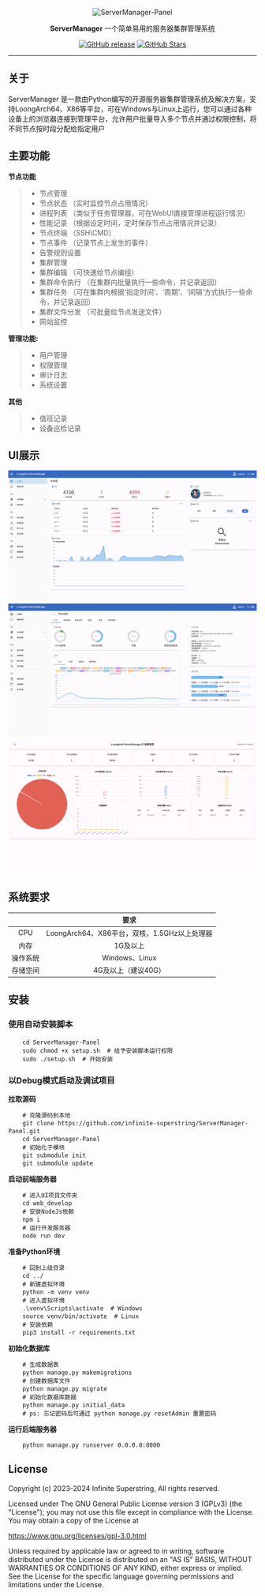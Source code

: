 <P align="center"><img src="https://socialify.git.ci/infinite-superstring/ServerManager-Panel/image?description=1&font=Inter&forks=1&issues=1&language=1&name=1&owner=1&pattern=Plus&stargazers=1&theme=Light" alt="ServerManager-Panel" width="640" height="320" /></P>
<P align="center"><b>ServerManager</b>  一个简单易用的服务器集群管理系统</P>
<p align="center">
  <a href="https://github.com/infinite-superstring/ServerManager-Panel/releases"><img src="https://img.shields.io/github/v/release/infinite-superstring/ServerManager-Panel" alt="GitHub release"></a>
  <a href="https://github.com/infinite-superstring/ServerManager-Panel"><img src="https://img.shields.io/github/stars/infinite-superstring/ServerManager-Panel?color=%231890FF&style=flat-square" alt="GitHub Stars"></a>
</p>
<hr />

## 关于
ServerManager 是一款由Python编写的开源服务器集群管理系统及解决方案，支持LoongArch64、X86等平台，可在Windows与Linux上运行，您可以通过各种设备上的浏览器连接到管理平台，允许用户批量导入多个节点并通过权限控制，将不同节点按时段分配给指定用户

## 主要功能

**节点功能**
>- 节点管理
>  - 节点状态 （实时监控节点占用情况）
>  - 进程列表 （类似于任务管理器，可在WebUI直接管理进程运行情况）
>  - 性能记录 （根据设定时间，定时保存节点占用情况并记录）
>  - 节点终端 （SSH\CMD）
>  - 节点事件 （记录节点上发生的事件）
>  - 告警规则设置
>- 集群管理
>  - 集群编辑 （可快速给节点编组）
>  - 集群命令执行 （在集群内批量执行一些命令，并记录返回）
>  - 集群任务 （可在集群内根据‘指定时间’、‘周期’、‘间隔’方式执行一些命令，并记录返回）
>  - 集群文件分发 （可批量给节点发送文件）
>- 网站监控  

**管理功能:**
>- 用户管理
>- 权限管理
>- 审计日志
>- 系统设置  

**其他**
>- 值班记录
>- 设备巡检记录

## UI展示  
![主界面](docs/images/home_page.png)
![节点页](docs/images/node_page.png)
![数据大屏](docs/images/data_screen_page.png)

## 系统要求
|      |                要求                |
|:----:|:--------------------------------:|  
| CPU  | LoongArch64、X86平台，双核，1.5GHz以上处理器 |
|  内存  |              1G及以上               |
| 操作系统 |          Windows、Linux           |
| 存储空间 |           4G及以上（建议40G）           |


## 安装

### 使用自动安装脚本
```shell
    cd ServerManager-Panel
    sudo chmod +x setup.sh  # 给予安装脚本运行权限
    sudo ./setup.sh  # 开始安装
```

### 以Debug模式启动及调试项目
**拉取源码**

```shell
    # 克隆源码到本地
    git clone https://github.com/infinite-superstring/ServerManager-Panel.git
    cd ServerManager-Panel
    # 初始化子模块
    git submodule init
    git submodule update
```

**启动前端服务器**

```shell
    # 进入UI项目文件夹
    cd web_develop
    # 安装NodeJs依赖
    npm i
    # 运行开发服务器
    node run dev
```

**准备Python环境**

```shell
    # 回到上级目录
    cd ../
    # 新建虚拟环境
    python -m venv venv
    # 进入虚拟环境
    .\venv\Scripts\activate  # Windows
    source venv/bin/activate  # Linux
    # 安装依赖
    pip3 install -r requirements.txt
```

**初始化数据库**
```shell
    # 生成数据表
    python manage.py makemigrations
    # 创建数据库文件 
    python manage.py migrate
    # 初始化数据库数据
    python manage.py initial_data
    # ps: 忘记密码后可通过 python manage.py resetAdmin 重置密码
```

**运行后端服务器**

```shell
    python manage.py runserver 0.0.0.0:8000
```

## License
Copyright (c) 2023-2024 Infinite Superstring, All rights reserved.

Licensed under The GNU General Public License version 3 (GPLv3) (the "License"); you may not use this file except in compliance with the License. You may obtain a copy of the License at

https://www.gnu.org/licenses/gpl-3.0.html

Unless required by applicable law or agreed to in writing, software distributed under the License is distributed on an "AS IS" BASIS, WITHOUT WARRANTIES OR CONDITIONS OF ANY KIND, either express or implied. See the License for the specific language governing permissions and limitations under the License.
